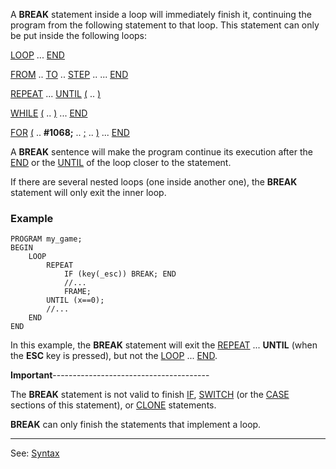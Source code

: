 A **BREAK** statement inside a loop will immediately finish it, continuing the program from the following statement to that loop.
This statement can only be put inside the following loops:

  [LOOP](while_statement.md) ... [END](end.md)

  [FROM](from_statement.md) .. [TO](to.md) .. [STEP](step.md) .. ... [END](end.md)

  [REPEAT](repeat_statement.md) ... [UNTIL](until.md) [(]((__).md) .. [)]((__).md)

  [WHILE](while_statement.md) [(]((__).md) .. [)]((__).md) ... [END](end.md)

  [FOR](for_statement.md) [(]((__).md) .. **#1068;** .. [;](semicolon.md) .. [)]((__).md) ... [END](end.md)


A **BREAK** sentence will make the program continue its execution after the [END](end.md) or the [UNTIL](until.md) of the loop closer to the statement.

If there are several nested loops (one inside another one), the **BREAK** statement will only exit the inner loop.

### Example
```
PROGRAM my_game;
BEGIN
    LOOP
        REPEAT
            IF (key(_esc)) BREAK; END
            //...
            FRAME;
        UNTIL (x==0);
        //...
    END
END
```


In this example, the **BREAK** statement will exit the [REPEAT](repeat_statement.md) ... **UNTIL** (when the 
**ESC** key is pressed), but not the [LOOP](while_statement.md) ... [END](end.md).

**Important**---------------------------------------


The **BREAK** statement is not valid to finish [IF](if_statements.md),
[SWITCH](switch_statement.md) (or the [CASE](case.md) sections of this statement), or
[CLONE](clone_statement.md) statements.

**BREAK** can only finish the statements that implement a loop.

---------------------------------------
See: [Syntax](syntax_of_a_programdot.md)

